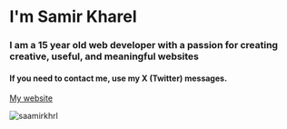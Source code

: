 # I'm Samir Kharel
<h3>I am a 15 year old web developer with a passion for creating creative, useful, and meaningful websites</h3>
<h4>If you need to contact me, use my X (Twitter) messages.</h4>
<a href='https://www.samirkharel.com/' target='_blank'>My website</a>
</br>
<p align="left"> <img src="https://komarev.com/ghpvc/?username=saamirkhrl&label=Total%20views&color=0e75b6&style=flat" alt="saamirkhrl" /> </p>
